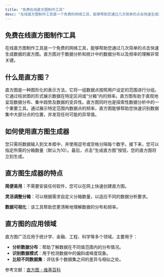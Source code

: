 ```yaml
---
title: "免费在线直方图制作工具"
desc: "在线直方图制作工具是一个免费的网络工具，能够帮助您通过几次简单的点击快速生成数据的直方图。直方图对于数据分析和统计中的数据分布以及频率的理解非常关键。"
---
```


## 免费在线直方图制作工具

在线直方图制作工具是一个免费的网络工具，能够帮助您通过几次简单的点击快速生成数据的直方图。直方图对于数据分析和统计中的数据分布以及频率的理解非常关键。

## 什么是直方图？

直方图是一种图形化的表示方法，它将一组数据点按照用户设定的范围进行分组。它通过柱状图的形式展示数据在特定区间或“分箱”内的频率。直方图有助于直观地呈现数据分布、集中趋势及数据的变异性。直方图同时也是探索性数据分析中的一个重要工具。通过展示特定范围内数据点的频率，直方图能够帮助您快速识别数据集中大部分点的位置，并发现任何可能的异常值。

## 如何使用直方图生成器

您只需将数据输入到文本框中，并使用逗号或空格分隔每个数字。接下来，您可以指定所需的分箱数量（默认为10）。最后，点击“生成直方图”按钮，您的直方图将立刻生成。

## 直方图生成器的特点

**简便易用**：不需要安装任何软件，您可以在网上快速创建直方图。

**灵活调整分箱**：可以根据需求自定义分箱数量，以适应不同的数据分析要求。

**数据可视化**：该工具帮助您更清晰地理解数据的分布和频率。

## 直方图的应用领域

直方图广泛应用于统计学、金融、工程、科学等多个领域，主要用于：

- **分析数据分布**：帮助了解数据在不同值范围内的分布情况。
- **识别数据模式**：用于检测数据中的偏斜或峰度现象。
- **比较不同数据集**：评估多个数据集之间的差异与相似之处。

参考文献：[直方图 - 维基百科](https://en.wikipedia.org/wiki/%E7%9B%B4%E6%96%B9%E5%9B%BE)